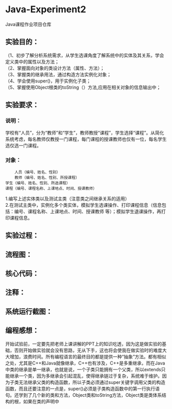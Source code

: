 # Java-Experiment2
  Java课程作业项目仓库
  
## 实验目的：
  （1、初步了解分析系统需求，从学生选课角度了解系统中的实体及其关系，学会定义类中的属性以及方法；  
  （2、掌握面向对象的类设计方法（属性、方法）；  
  （3、掌握类的继承用法，通过构造方法实例化对象；  
  （4、学会使用super()，用于实例化子类；  
  （5、掌握使用Object根类的toString（）方法,应用在相关对象的信息输出中；  

## 实验要求：
  ### 说明：
  学校有“人员”，分为“教师”和“学生”，教师教授“课程”，学生选择“课程”。从简化系统考虑，每名教师仅教授一门课程，每门课程的授课教师也仅有一位，每名学生选仅选一门课程。    
  ### 对象：
        人员（编号、姓名、性别）  
        教师（编号、姓名、性别、所授课程）  
	学生（编号、姓名、性别、所选课程）  
	课程（编号、课程名称、上课地点、时间、授课教师）  
  1.编写上述实体类以及测试主类（注意类之间继承关系的适用）  
  2.在测试主类中，实例化多个类实体，模拟学生选课操作、打印课程信息（信息包括：编号、课程名称、上课地点、时间、授课教师 等）；模拟学生退课操作，再打印课程信息。  

## 实验过程：
## 流程图：
## 核心代码：
## 注释：
## 系统运行截图：
## 编程感想：
   开始试验前，一定要先把老师上课讲解的PPT上的知识吃透，因为这是做实验的基础，否则开始做实验就会没有思路，无从下手，这也将会使我在做实验时的难度大大增加，浪费时间。所有编程语言的最终目的都是提供一种“抽象”方法。都有相似之处，尤其是C++和Java就像继承，C++也有涉及，C++是多重继承，而在Java中类的继承是单一继承，也就是说，一个子类只能拥有一个父类，所以extends只能继承一个类，因为多继承会引起混乱，使得继承链过于复杂，系统难于维护。因为子类无法继承父类的构造函数，所以子类必须通过super关键字调用父类的构造函数，而且还要注意的一点是，super()必须是子类构造函数中的第一行执行语句。还学到了几个新的类和方法，Object类和toString方法，Object类是类体系结构的根，如果在类的声明中
